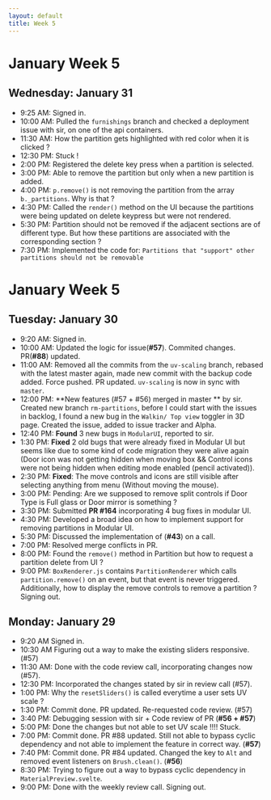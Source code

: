 ```yaml
---
layout: default
title: Week 5
---
```

# **January Week 5**
## **Wednesday: January 31**
- 9:25  AM: Signed in.
- 10:00 AM: Pulled the `furnishings` branch and checked a deployment issue with sir, on one of the api containers.
- 11:30 AM: How the partition gets highlighted with red color when it is clicked ?
- 12:30 PM: Stuck !
- 2:00  PM: Registered the delete key press when a partition is selected.
- 3:00  PM: Able to remove the partition but only when a new partition is added.
- 4:00  PM: `p.remove()` is not removing the partition from the array `b._partitions`. Why is that ?
- 4:30  PM: Called the `render()` method on the UI because the partitions were being updated on delete keypress but were not rendered.
- 5:30  PM: Partition should not be removed if the adjacent sections are of different type. But how these partitions are associated with the corresponding section ?
- 7:30  PM: Implemented the code for: `Partitions that "support" other partitions should not be removable`

# **January Week 5**
## **Tuesday: January 30**
- 9:20  AM: Signed in.
- 10:00 AM: Updated the logic for issue(**#57**). Commited changes. PR(**#88**) updated.
- 11:00 AM: Removed all the commits from the `uv-scaling` branch, rebased with the latest master again, made new commit with the backup code added. Force pushed. PR updated. `uv-scaling` is now in sync with `master`.
- 12:00 PM: **New features (#57 + #56) merged in master ** by sir. Created new branch `rm-partitions`, before I could start with the issues in backlog, I found a new bug in the `Walkin/ Top view` toggler in 3D page. Created the issue, added to issue tracker and Alpha.
- 12:40 PM: **Found** 3 new bugs in `ModularUI`, reported to sir.
- 1:30  PM: **Fixed** 2 old bugs that were already fixed in Modular UI but seems like due to some kind of code migration they were alive again (Door icon was not getting hidden when moving box && Control icons were not being hidden when editing mode enabled (pencil activated)).
- 2:30  PM: **Fixed**: The move controls and icons are still visible after selecting anything from menu (Without moving the mouse).
- 3:00  PM: Pending: Are we supposed to remove split controls if Door Type is Full glass or Door mirror is something ?
- 3:30  PM: Submitted **PR #164** incorporating 4 bug fixes in modular UI.
- 4:30  PM: Developed a broad idea on how to implement support for removing partitions in Modular UI.
- 5:30  PM: Discussed the implementation of (**#43**) on a call.
- 7:00  PM: Resolved merge conflicts in PR.
- 8:00  PM: Found the `remove()` method in Partition but how to request a partition delete from UI ?
- 9:00  PM: `BoxRenderer.js` contains `PartitionRenderer` which calls `partition.remove()` on an event, but that event is never triggered. Additionally, how to display the remove controls to remove a partition ? Signing out.
  
## **Monday: January 29**
- 9:20  AM Signed in.
- 10:30 AM Figuring out a way to make the existing sliders responsive. (#57)
- 11:30 AM: Done with the code review call, incorporating changes now (#57).
- 12:30 PM: Incorporated the changes stated by sir in review call (#57).
- 1:00  PM: Why the `resetSliders()` is called everytime a user sets UV scale ?
- 1:30  PM: Commit done. PR updated. Re-requested code review. (#57)
- 3:40  PM: Debugging session with sir + Code review of PR (**#56 + #57**)
- 5:00  PM: Done the changes but not able to set UV scale !!!! Stuck.
- 7:00  PM: Commit done. PR #88 updated. Still not able to bypass cyclic dependency and not able to implement the feature in correct way. (**#57**)
- 7:40  PM: Commit done. PR #84 updated. Changed the key to `Alt` and removed event listeners on `Brush.clean()`. (**#56**)
- 8:30  PM: Trying to figure out a way to bypass cyclic dependency in `MaterialPreview.svelte`.
- 9:00  PM: Done with the weekly review call. Signing out.
